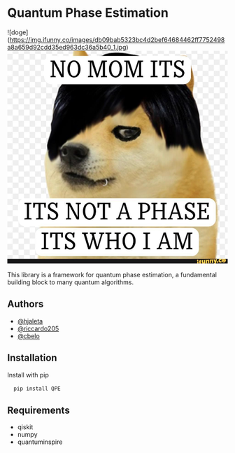 # Quantum Phase Estimation
![doge] (https://img.ifunny.co/images/db09bab5323bc4d2bef64684462ff7752498a8a659d92cdd35ed963dc36a5b40_1.jpg)
![Alt text](readme_images/just_a_phase_doge.jpg?raw=true "Title")

This library is a framework for quantum phase estimation, a fundamental building block to many quantum algorithms.

## Authors
- [@hjaleta](https://www.github.com/hjaleta)
- [@riccardo205](https://www.github.com/riccardo205)
- [@cbelo](https://www.github.com/cbelo)
## Installation
Install with pip
```bash
  pip install QPE
```
## Requirements

* qiskit
* numpy
* quantuminspire
